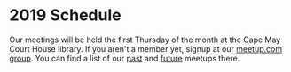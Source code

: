 
# 2019 Schedule

Our meetings will be held the first Thursday of the month at the Cape May Court House library. 
If you aren't a member yet, signup at our [meetup.com group](https://www.meetup.com/Cape-May-Tech-Meetup/). 
You can find a list of our [past](https://www.meetup.com/Cape-May-Tech-Meetup/events/past/) 
and [future](https://www.meetup.com/Cape-May-Tech-Meetup/events/) meetups there.
